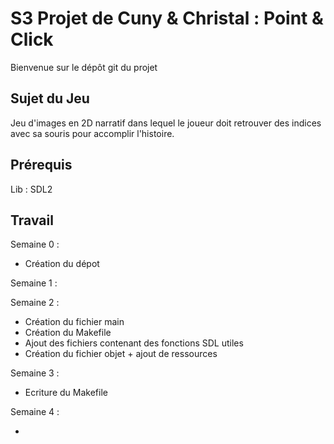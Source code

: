 ﻿# S3 Projet de Cuny & Christal : Point & Click 

Bienvenue sur le dépôt git du projet 


## Sujet du Jeu 

Jeu d'images en 2D narratif dans lequel le joueur doit retrouver des indices avec sa souris 
pour accomplir l'histoire.

## Prérequis 

Lib : SDL2 


## Travail 

Semaine 0 : 

- Création du dépot 

Semaine 1 : 

Semaine 2 :

- Création du fichier main 
- Création du Makefile
- Ajout des fichiers contenant des fonctions SDL utiles
- Création du fichier objet + ajout de ressources 

Semaine 3 : 

- Ecriture du Makefile 

Semaine 4 : 

- 
